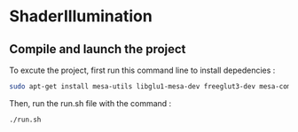# ShaderIllumination

## Compile and launch the project
To excute the project, first run this command line to install depedencies :

```sh
sudo apt-get install mesa-utils libglu1-mesa-dev freeglut3-dev mesa-common-dev libglew-dev
```
Then, run the run.sh file with the command :

```sh
./run.sh
```
